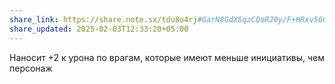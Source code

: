 ```yaml
---
share_link: https://share.note.sx/tdu8o4rj#GarN8GdXSqzCQoRJ0y/F+HRxv56Q13vWC+cluqJ8ZyA
share_updated: 2025-02-03T12:33:20+05:00
---
```

Наносит +2 к урона по врагам, которые имеют меньше инициативы, чем персонаж